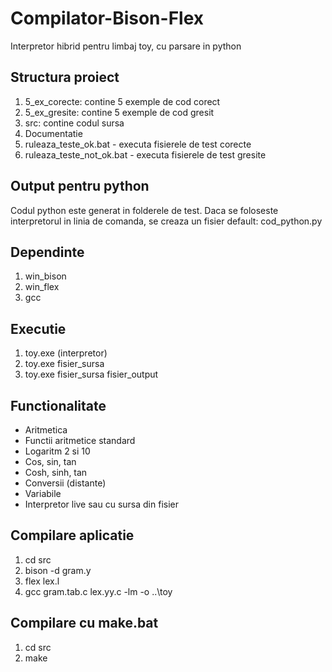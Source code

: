 # Compilator-Bison-Flex
Interpretor hibrid pentru limbaj toy, cu parsare in python

## Structura proiect
1. 5_ex_corecte: contine 5 exemple de cod corect
2. 5_ex_gresite: contine 5 exemple de cod gresit
3. src: contine codul sursa
4. Documentatie
5. ruleaza_teste_ok.bat - executa fisierele de test corecte
6. ruleaza_teste_not_ok.bat - executa fisierele de test gresite

## Output pentru python
Codul python este generat in folderele de test. 
Daca se foloseste interpretorul in linia de comanda, se creaza un fisier default: cod_python.py

## Dependinte
1. win_bison 
2. win_flex
3. gcc

## Executie
1. toy.exe (interpretor)
2. toy.exe fisier_sursa
3. toy.exe fisier_sursa fisier_output


## Functionalitate 
* Aritmetica
* Functii aritmetice standard
* Logaritm 2 si 10
* Cos, sin, tan
* Cosh, sinh, tan
* Conversii (distante)
* Variabile
* Interpretor live sau cu sursa din fisier


## Compilare aplicatie
1. cd src
2. bison -d gram.y
3. flex lex.l
4. gcc gram.tab.c lex.yy.c -lm -o ..\toy


## Compilare cu make.bat
1. cd src
2. make




